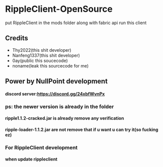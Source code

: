 # RippleClient-OpenSource
put RippleClient in the mods folder along with fabric api run this client

## Credits
- Thy2022(this shit developer)  
- Nanfeng1337(this shit developer)
- 0ay(public this soucecode)
- noname(leak this sourcecode for me)

## Power by NullPoint development
#### discord server:https://discord.gg/24xbfWvnPx

### ps: the newer version is already in the folder
#### ripple1.1.2-cracked.jar is already remove any verification
#### ripple-loader-1.1.2.jar are not remove that if u want u can try it(so fucking ez)


### For RippleClient development
#### when update rippleclient
